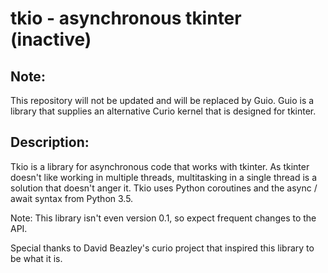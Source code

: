 tkio - asynchronous tkinter (inactive)
======================================

Note:
-----

This repository will not be updated and will be replaced by Guio.
Guio is a library that supplies an alternative Curio kernel that
is designed for tkinter.

Description:
------------

Tkio is a library for asynchronous code that works with tkinter. As
tkinter doesn't like working in multiple threads, multitasking in a
single thread is a solution that doesn't anger it. Tkio uses Python
coroutines and the async / await syntax from Python 3.5.

Note: This library isn't even version 0.1, so expect frequent
changes to the API.

Special thanks to David Beazley's curio project that inspired this
library to be what it is.
